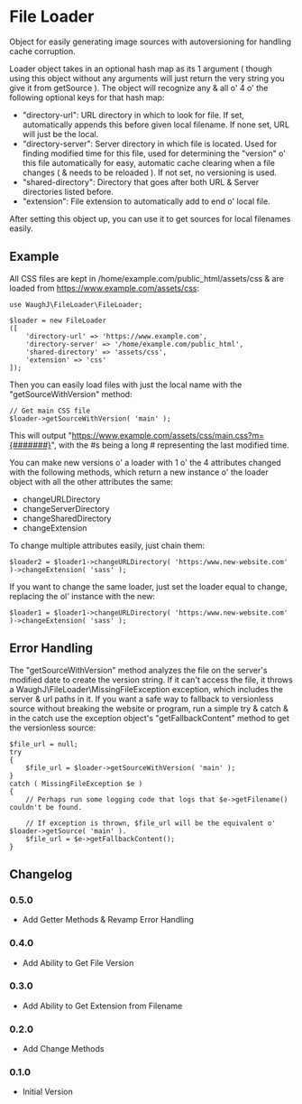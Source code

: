 File Loader
=========================

Object for easily generating image sources with autoversioning for handling cache corruption.

Loader object takes in an optional hash map as its 1 argument ( though using this object without any arguments will just return the very string you give it from getSource ). The object will recognize any & all o' 4 o' the following optional keys for that hash map:
* "directory-url": URL directory in which to look for file. If set, automatically appends this before given local filename. If none set, URL will just be the local.
* "directory-server": Server directory in which file is located. Used for finding modified time for this file, used for determining the "version" o' this file automatically for easy, automatic cache clearing when a file changes ( & needs to be reloaded ). If not set, no versioning is used.
* "shared-directory": Directory that goes after both URL & Server directories listed before.
* "extension": File extension to automatically add to end o' local file.

After setting this object up, you can use it to get sources for local filenames easily.

## Example

All CSS files are kept in /home/example.com/public_html/assets/css & are loaded from https://www.example.com/assets/css:

	use WaughJ\FileLoader\FileLoader;

	$loader = new FileLoader
	([
		'directory-url' => 'https://www.example.com',
		'directory-server' => '/home/example.com/public_html',
		'shared-directory' => 'assets/css',
		'extension' => 'css'
	]);

Then you can easily load files with just the local name with the "getSourceWithVersion" method:

	// Get main CSS file
	$loader->getSourceWithVersion( 'main' );

This will output "https://www.example.com/assets/css/main.css?m={#######}", with the #s being a long # representing the last modified time.

You can make new versions o' a loader with 1 o' the 4 attributes changed with the following methods, which return a new instance o' the loader object with all the other attributes the same:
* changeURLDirectory
* changeServerDirectory
* changeSharedDirectory
* changeExtension

To change multiple attributes easily, just chain them:

	$loader2 = $loader1->changeURLDirectory( 'https:/www.new-website.com' )->changeExtension( 'sass' );

If you want to change the same loader, just set the loader equal to change, replacing the ol' instance with the new:

	$loader1 = $loader1->changeURLDirectory( 'https:/www.new-website.com' )->changeExtension( 'sass' );

## Error Handling

The "getSourceWithVersion" method analyzes the file on the server's modified date to create the version string. If it can't access the file, it throws a WaughJ\FileLoader\MissingFileException exception, which includes the server & url paths in it. If you want a safe way to fallback to versionless source without breaking the website or program, run a simple try & catch & in the catch use the exception object's "getFallbackContent" method to get the versionless source:

	$file_url = null;
	try
	{
		$file_url = $loader->getSourceWithVersion( 'main' );
	}
	catch ( MissingFileException $e )
	{
		// Perhaps run some logging code that logs that $e->getFilename() couldn't be found.

		// If exception is thrown, $file_url will be the equivalent o' $loader->getSource( 'main' ).
		$file_url = $e->getFallbackContent();
	}

## Changelog

### 0.5.0
* Add Getter Methods & Revamp Error Handling

### 0.4.0
* Add Ability to Get File Version

### 0.3.0
* Add Ability to Get Extension from Filename

### 0.2.0
* Add Change Methods

### 0.1.0
* Initial Version

